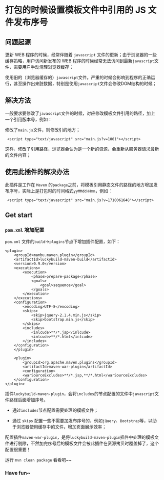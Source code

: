
# 打包的时候设置模板文件中引用的 JS 文件发布序号

## 问题起源

更新 WEB 程序的时候，经常伴随着 `javascript` 文件的更新；由于浏览器的一些缓存策略，用户访问新发布的 WEB 程序的时候经常无法访问到最新`javascript`文件，需要用户手动清理浏览器缓存；

使用旧的（浏览器缓存的）`javascript`文件，严重的时候会影响到程序的正确运行，甚至操作出来脏数据，特别是使用`javascript`文件会修改DOM结构的时候；

## 解决方法

一般要求要修改了`javascript`文件的时候，对应修改模板文件引用的路径，加上一个引用版本号，例如：

修改了`main.js`文件，则修改引的地方；


```
 <script type="text/javascript" src="main.js?v=1001"></script>

```

这样，修改了引用路径，浏览器会认为是一个新的资源，会重新从服务器请求最新的文件内容；


## 使用此插件的解决办法

此插件是工作在 `Maven` 的`package`之前，将模板引用静态文件的路径的地方增加发布序号，实际上是打包时的时间格式`yyMMddHHmm`，例如：


```
 <script type="text/javascript" src="main.js?v=1710061648"></script>

```

## Get start

### `pom.xml` 增加配置

`pom.xml` 文件的`build`->`plugins`节点下增加插件配置，如下：


```
<plugin>
    <groupId>manbu.maven.plugin</groupId>
    <artifactId>luckybuild-maven-build</artifactId>
    <version>0.9.0</version>
    <executions>
        <execution>
            <phase>prepare-package</phase>
            <goals>
                <goal>sequence</goal>
            </goals>
        </execution>
    </executions>
    <configuration>
        <encoding>UTF-8</encoding>
        <skips>
            <skip>jquery-2.1.4.min.js</skip>
            <skip>bootstrap.min.js</skip>
        </skips>
        <includes>
            <inlcude>**/*.jsp</inlcude>
            <inlcude>**/*.html</inlcude>
        </includes>
    </configuration>
    </plugin>

    <plugin>
        <groupId>org.apache.maven.plugins</groupId>
        <artifactId>maven-war-plugin</artifactId>
        <configuration>
        <warSourceExcludes>**/*.jsp,**/*.html</warSourceExcludes>
    </configuration>
</plugin>

```

插件`luckybuild-maven-plugin`，会将`includes`的节点配置的文件中`javascript`文件路径后面增加序号。

- 通过`includes`节点配置需要处理的模板文件；

- 通过 `skips` 配置一些不需要加发布序号的，例如`jQuery`、`Bootstrap`等，以助于浏览器使用缓存中的文件，增加页面展示效率；

配置插件`maven-war-plugin`，是将`luckybuild-maven-plugin`插件中处理的模板文件进行剔除，不然加完序号后的模板文件会被此插件在资源拷贝时覆盖掉了，这个配置很重要！

运行 `mvn clean package` 看看吧~~

### Have fun~


